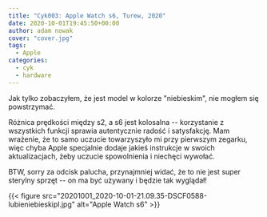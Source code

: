 ```yaml
---
title: "Cyk003: Apple Watch s6, Turew, 2020"
date: 2020-10-01T19:45:50+00:00
author: adam nowak
cover: "cover.jpg"
tags:
  - Apple
categories:
  - cyk
  - hardware
---
```


Jak tylko zobaczyłem, że jest model w kolorze "niebieskim", nie mogłem się powstrzymać.

Różnica prędkości między s2, a s6 jest kolosalna -- korzystanie z wszystkich funkcji sprawia autentycznie radość i satysfakcję. Mam wrażenie, że to samo uczucie towarzyszyło mi przy pierwszym zegarku, więc chyba Apple specjalnie dodaje jakieś instrukcje w swoich aktualizacjach, żeby uczucie spowolnienia i niechęci wywołać.

BTW, sorry za odcisk palucha, przynajmniej widać, że to nie jest super sterylny sprzęt -- on ma być używany i będzie tak wyglądał!

{{< figure src="20201001_2020-10-01-21.09.35-DSCF0588-lubieniebieskipl.jpg" alt="Apple Watch s6" >}}
